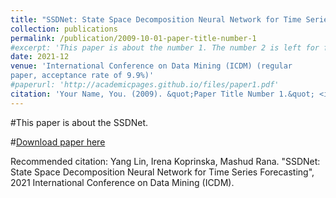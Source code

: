 ```yaml
---
title: "SSDNet: State Space Decomposition Neural Network for Time Series Forecasting"
collection: publications
permalink: /publication/2009-10-01-paper-title-number-1
#excerpt: 'This paper is about the number 1. The number 2 is left for future work.'
date: 2021-12
venue: 'International Conference on Data Mining (ICDM) (regular
paper, acceptance rate of 9.9%)'
#paperurl: 'http://academicpages.github.io/files/paper1.pdf'
citation: 'Your Name, You. (2009). &quot;Paper Title Number 1.&quot; <i>Journal 1</i>. 1(1).'
---
```

#This paper is about the SSDNet.

#[Download paper here](http://academicpages.github.io/files/paper1.pdf)

Recommended citation: Yang Lin, Irena Koprinska, Mashud Rana. "SSDNet: State Space Decomposition Neural Network
for Time Series Forecasting", 2021 International Conference on Data Mining (ICDM).
